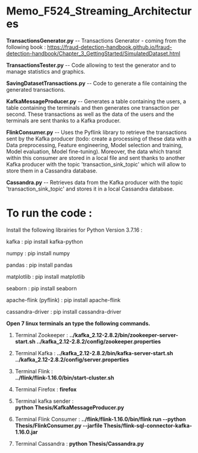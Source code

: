 # Memo_F524_Streaming_Architectures

**TransactionsGenerator.py** -- Transactions Generator - coming from the following book : https://fraud-detection-handbook.github.io/fraud-detection-handbook/Chapter_3_GettingStarted/SimulatedDataset.html

**TransactionsTester.py** -- Code allowing to test the generator and to manage statistics and graphics. 

**SavingDatasetTransactions.py** -- Code to generate a file containing the generated transactions.

**KafkaMessageProducer.py** -- Generates a table containing the users, a table containing the terminals and then generates one transaction per second. These transactions as well as the data of the users and the terminals are sent thanks to a Kafka producer.

**FlinkConsumer.py** -- Uses the Pyflink library to retrieve the transactions sent by the Kafka producer (todo: create a processing of these data with a Data preprocessing, Feature engineering, Model selection and training, Model evaluation, Model fine-tuning). Moreover, the data which transit within this consumer are stored in a local file and sent thanks to another Kafka producer with the topic 'transaction_sink_topic' which will allow to store them in a Cassandra database.

**Cassandra.py** -- Retrieves data from the Kafka producer with the topic 'transaction_sink_topic' and stores it in a local Cassandra database. 


# To run the code :
Install the following librairies for Python Version 3.7.16 :

kafka : pip install kafka-python

numpy : pip install numpy

pandas : pip install pandas

matplotlib : pip install matplotlib

seaborn : pip install seaborn

apache-flink (pyflink) : pip install apache-flink

cassandra-driver : pip install cassandra-driver

**Open 7 linux terminals an type the following commands.**
1. Terminal Zookeeper : 
**../kafka_2.12-2.8.2/bin/zookeeper-server-start.sh ../kafka_2.12-2.8.2/config/zookeeper.properties**

2. Terminal Kafka : 
**../kafka_2.12-2.8.2/bin/kafka-server-start.sh ../kafka_2.12-2.8.2/config/server.properties**

3. Terminal Flink :  
**../flink/flink-1.16.0/bin/start-cluster.sh** 

4. Terminal Firefox : 
**firefox**

5. Terminal kafka sender :  
**python Thesis/KafkaMessageProducer.py**

6. Terminal Flink Consumer : 
**../flink/flink-1.16.0/bin/flink run --python Thesis/FlinkConsumer.py --jarfile Thesis/flink-sql-connector-kafka-1.16.0.jar**

7. Terminal Cassandra : 
**python Thesis/Cassandra.py**